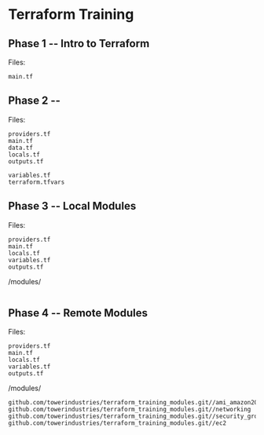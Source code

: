 # Terraform Training

## Phase 1 -- Intro to Terraform
Files:
```
main.tf
```

## Phase 2 -- 

Files:
```
providers.tf
main.tf
data.tf
locals.tf
outputs.tf

variables.tf
terraform.tfvars
```

## Phase 3 -- Local Modules

Files:
```
providers.tf
main.tf
locals.tf
variables.tf
outputs.tf
```

/modules/
```

```
## Phase 4 -- Remote Modules

Files:
```
providers.tf
main.tf
locals.tf
variables.tf
outputs.tf

```

/modules/
```
github.com/towerindustries/terraform_training_modules.git//ami_amazon2023
github.com/towerindustries/terraform_training_modules.git//networking
github.com/towerindustries/terraform_training_modules.git//security_groups
github.com/towerindustries/terraform_training_modules.git//ec2

```